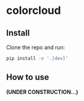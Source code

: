 # colorcloud


<!-- WARNING: THIS FILE WAS AUTOGENERATED! DO NOT EDIT! -->

## Install

Clone the repo and run:

``` sh
pip install -e '.[dev]'
```

## How to use

**(UNDER CONSTRUCTION…)**
